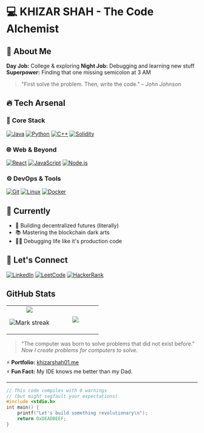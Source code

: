 # 💻 **KHIZAR SHAH** - The Code Alchemist  

## 🚀 **About Me**  
**Day Job:** College & exploring
**Night Job:** Debugging and learning new stuff  
**Superpower:** Finding that one missing semicolon at 3 AM  

> "First solve the problem. Then, write the code." – *John Johnson*  

## 🔥 **Tech Arsenal**  

### 💼 **Core Stack**  
[![Java](https://img.shields.io/badge/Java-%23ED8B00.svg?style=for-the-badge&logo=openjdk&logoColor=white)](https://www.java.com)
[![Python](https://img.shields.io/badge/Python-3776AB?style=for-the-badge&logo=python&logoColor=white)](https://www.python.org)
[![C++](https://img.shields.io/badge/C++-00599C?style=for-the-badge&logo=c%2B%2B&logoColor=white)](https://isocpp.org)
[![Solidity](https://img.shields.io/badge/Solidity-363636?style=for-the-badge&logo=solidity&logoColor=white)](https://soliditylang.org)

### 🌐 **Web & Beyond**  
[![React](https://img.shields.io/badge/React-61DAFB?style=for-the-badge&logo=react&logoColor=black)](https://reactjs.org)
[![JavaScript](https://img.shields.io/badge/JavaScript-F7DF1E?style=for-the-badge&logo=javascript&logoColor=black)](https://developer.mozilla.org/en-US/docs/Web/JavaScript)
[![Node.js](https://img.shields.io/badge/Node.js-339933?style=for-the-badge&logo=nodedotjs&logoColor=white)](https://nodejs.org)

### ⚙️ **DevOps & Tools**  
[![Git](https://img.shields.io/badge/Git-F05032?style=for-the-badge&logo=git&logoColor=white)](https://git-scm.com)
[![Linux](https://img.shields.io/badge/Linux-FCC624?style=for-the-badge&logo=linux&logoColor=black)](https://www.linux.org)
[![Docker](https://img.shields.io/badge/Docker-2496ED?style=for-the-badge&logo=docker&logoColor=white)](https://www.docker.com)

## 🎯 **Currently**  
- 🔗 Building decentralized futures (literally)  
- 📚 Mastering the blockchain dark arts  
- 🕵️‍♂️ Debugging life like it's production code  

## 🤝 **Let's Connect**  
[![LinkedIn](https://img.shields.io/badge/LinkedIn-0A66C2?style=for-the-badge&logo=linkedin&logoColor=white)](https://www.linkedin.com/in/khizar-shah-8b0b5524b)
[![LeetCode](https://img.shields.io/badge/LeetCode-FFA116?style=for-the-badge&logo=leetcode&logoColor=black)](https://leetcode.com/khizarshah01)
[![HackerRank](https://img.shields.io/badge/HackerRank-00EA64?style=for-the-badge&logo=hackerrank&logoColor=black)](https://www.hackerrank.com/khizar_shah010)

## GitHub Stats

<table><tbody><tr border="none"><td width="50%" align="center">
<img align="center" src="https://readme-stats-fork-mauve.vercel.app/api/?username=Khizarshah01&theme=dark&show_icons=true&count_private=true">

<img alt="Mark streak" src="https://github-readme-streak-stats-five-roan.vercel.app?user=Khizarshah01&theme=dark"></td><td width="50%" align="center">
<img align="center" src="https://readme-stats-fork-mauve.vercel.app/api/top-langs/?username=Khizarshah01&theme=dark&hide_border=false&no-bg=true&no-frame=true&langs_count=6"></td></tr></tbody></table>



> "The computer was born to solve problems that did not exist before."  
> *Now I create problems for computers to solve.*  

⚡ **Portfolio:** [khizarshah01.me](http://khizarshah01.me)  
⚡ **Fun Fact:** My IDE knows me better than my Dad.

---

```c
// This code compiles with 0 warnings 
// (but might segfault your expectations)
#include <stdio.h>
int main() {
    printf("Let's build something revolutionary\n");
    return 0xDEADBEEF;
}
```

